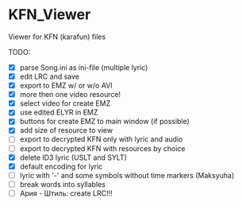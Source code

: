 # KFN_Viewer
Viewer for KFN (karafun) files

TODO:
- [x] parse Song.ini as ini-file (multiple lyric)
- [x] edit LRC and save
- [x] export to EMZ w/ or w/o AVI
- [x] more then one video resource!
- [x] select video for create EMZ
- [x] use edited ELYR in EMZ
- [x] buttons for create EMZ to main window (if possible)
- [x] add size of resource to view
- [ ] export to decrypted KFN only with lyric and audio
- [ ] export to decrypted KFN with resources by choice
- [x] delete ID3 lyric (USLT and SYLT)
- [x] default encoding for lyric
- [ ] lyric with '-' and some symbols without time markers (Maksyuha)
- [ ] break words into syllables
- [ ] Ария - Штиль: create LRC!!!
